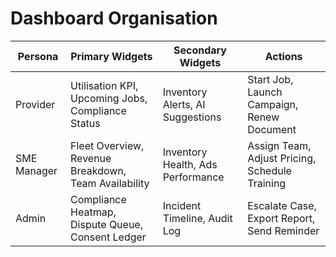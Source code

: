 # Dashboard Organisation

| Persona | Primary Widgets | Secondary Widgets | Actions |
| --- | --- | --- | --- |
| Provider | Utilisation KPI, Upcoming Jobs, Compliance Status | Inventory Alerts, AI Suggestions | Start Job, Launch Campaign, Renew Document |
| SME Manager | Fleet Overview, Revenue Breakdown, Team Availability | Inventory Health, Ads Performance | Assign Team, Adjust Pricing, Schedule Training |
| Admin | Compliance Heatmap, Dispute Queue, Consent Ledger | Incident Timeline, Audit Log | Escalate Case, Export Report, Send Reminder |
